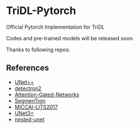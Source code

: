 # TriDL-Pytorch
Official Pytorch Implementation for TriDL

Codes and pre-trained models will be released soon.

Thanks to following repos:
## References
- [UNet++](https://github.com/MrGiovanni/UNetPlusPlus)
- [detectron2](https://github.com/facebookresearch/detectron2)
- [Attention-Gated-Networks](https://github.com/ozan-oktay/Attention-Gated-Networks)
- [SegmenTron](https://github.com/LikeLy-Journey/SegmenTron)
- [MICCAI-LITS2017](https://github.com/assassint2017/MICCAI-LITS2017)
- [UNet3+](https://github.com/ZJUGiveLab/UNet-Version)
- [nested-unet](https://github.com/4uiiurz1/pytorch-nested-unet)
